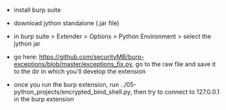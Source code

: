 - install burp suite

- download jython standalone (.jar file)

- in burp suite > Extender > Options > Python Environment > select the jython jar

- go here: https://github.com/securityMB/burp-exceptions/blob/master/exceptions_fix.py, go to the raw file and save it to the dir in which you'll develop the extension

- once you run the burp extension, run ../05-python_projects/encrypted_bind_shell.py, then try to connect to 127.0.0.1 in the burp extension
